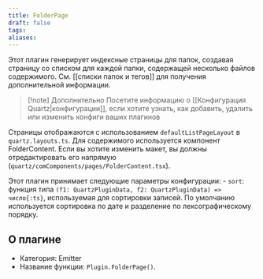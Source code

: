```yaml
---
title: FolderPage
draft: false
tags: 
aliases:
---
```

Этот плагин генерирует индексные страницы для папок, создавая страницу со списком для каждой папки, содержащей несколько файлов содержимого. См. [[списки папок и тегов]] для получения дополнительной информации.
> [!note] Дополнительно
> Посетите информацию о [[Конфигурация Quartz|конфигурации]], если хотите узнать, как добавить, удалить или изменить конфиги ваших плагинов

Страницы отображаются с использованием `defaultListPageLayout` в `quartz.layouts.ts`. Для содержимого используется компонент FolderContent. Если вы хотите изменить макет, вы должны отредактировать его напрямую (`quartz/comComponents/pages/FolderContent.tsx`).

Этот плагин принимает следующие параметры конфигурации: - `sort`: функция типа `(f1: QuartzPluginData, f2: QuartzPluginData) => число{:ts}`, используемая для сортировки записей. По умолчанию используется сортировка по дате и разделение по лексографическому порядку.
## О плагине
- Категория: Emitter
- Название функции: `Plugin.FolderPage()`.
